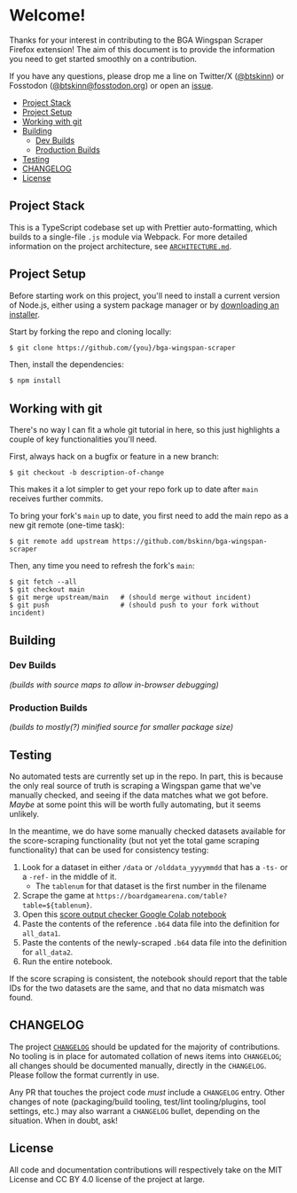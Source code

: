 # Welcome!

Thanks for your interest in contributing to the BGA Wingspan Scraper Firefox
extension! The aim of this document is to provide the information you need to
get started smoothly on a contribution.

If you have any questions, please drop me a line on Twitter/X ([@btskinn]) or
Fosstodon ([@btskinn@fosstodon.org]) or open an [issue].

<!-- toc -->

- [Project Stack](#project-stack)
- [Project Setup](#project-setup)
- [Working with git](#working-with-git)
- [Building](#building)
  * [Dev Builds](#dev-builds)
  * [Production Builds](#production-builds)
- [Testing](#testing)
- [CHANGELOG](#changelog)
- [License](#license)

<!-- tocstop -->

## Project Stack

This is a TypeScript codebase set up with Prettier auto-formatting, which builds
to a single-file `.js` module via Webpack. For more detailed information on the
project architecture, see [`ARCHITECTURE.md`][arch].

## Project Setup

Before starting work on this project, you'll need to install a current version
of Node.js, either using a system package manager or by
[downloading an installer].

Start by forking the repo and cloning locally:

```bash
$ git clone https://github.com/{you}/bga-wingspan-scraper
```

Then, install the dependencies:

```bash
$ npm install
```

## Working with git

There's no way I can fit a whole git tutorial in here, so this just highlights a
couple of key functionalities you'll need.

First, always hack on a bugfix or feature in a new branch:

```
$ git checkout -b description-of-change
```

This makes it a lot simpler to get your repo fork up to date after `main`
receives further commits.

To bring your fork's `main` up to date, you first need to add the main repo as a
new git remote (one-time task):

```
$ git remote add upstream https://github.com/bskinn/bga-wingspan-scraper
```

Then, any time you need to refresh the fork's `main`:

```
$ git fetch --all
$ git checkout main
$ git merge upstream/main   # (should merge without incident)
$ git push                  # (should push to your fork without incident)
```

## Building

### Dev Builds

_(builds with source maps to allow in-browser debugging)_

### Production Builds

_(builds to mostly(?) minified source for smaller package size)_

## Testing

No automated tests are currently set up in the repo. In part, this is because
the only real source of truth is scraping a Wingspan game that we've manually
checked, and seeing if the data matches what we got before. _Maybe_ at some
point this will be worth fully automating, but it seems unlikely.

In the meantime, we do have some manually checked datasets available for the
score-scraping functionality (but not yet the total game scraping functionality)
that can be used for consistency testing:

1. Look for a dataset in either `/data` or `/olddata_yyyymmdd` that has a `-ts-`
   or a `-ref-` in the middle of it.
   - The `tablenum` for that dataset is the first number in the filename
2. Scrape the game at `https://boardgamearena.com/table?table=${tablenum}`.
3. Open this [score output checker Google Colab notebook][checker colab]
4. Paste the contents of the reference `.b64` data file into the definition for
   `all_data1`.
5. Paste the contents of the newly-scraped `.b64` data file into the definition
   for `all_data2`.
6. Run the entire notebook.

If the score scraping is consistent, the notebook should report that the table
IDs for the two datasets are the same, and that no data mismatch was found.

## CHANGELOG

The project
[`CHANGELOG`](https://github.com/bskinn/bga-wingspan-scraper/blob/main/CHANGELOG.md)
should be updated for the majority of contributions. No tooling is in place for
automated collation of news items into `CHANGELOG`; all changes should be
documented manually, directly in the `CHANGELOG`. Please follow the format
currently in use.

Any PR that touches the project code _must_ include a `CHANGELOG` entry. Other
changes of note (packaging/build tooling, test/lint tooling/plugins, tool
settings, etc.) may also warrant a `CHANGELOG` bullet, depending on the
situation. When in doubt, ask!

## License

All code and documentation contributions will respectively take on the MIT
License and CC BY 4.0 license of the project at large.

[@btskinn]: https://twitter.com/btskinn
[@btskinn@fosstodon.org]: https://fosstodon.org/@btskinn
[arch]: ARCHITECTURE.md
[checker colab]: https://colab.research.google.com/drive/1zS8b31zubwhNxfEV8egb_qrQIpfkRkd6?usp=sharing
[downloading an installer]: https://nodejs.org/en/download
[issue]: https://github.com/bskinn/sphobjinv/issues
